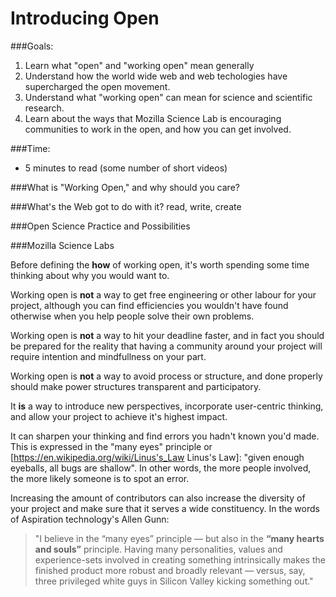 # Introducing Open


###Goals: 

1. Learn what "open" and "working open" mean generally
2. Understand how the world wide web and web techologies have supercharged the open movement.
3. Understand what "working open" can mean for science and scientific research.
4. Learn about the ways that Mozilla Science Lab is encouraging communities to work in the open, and how you can get involved. 

###Time:
* 5 minutes to read (some number of short videos)

###What is "Working Open," and why should you care?



###What's the Web got to do with it?
read, write, create


###Open Science Practice and Possibilities

###Mozilla Science Labs


Before defining the **how** of working open, it's worth spending some time thinking about why you would want to.

Working open is **not** a way to get free engineering or other labour for your project, although you can find efficiencies you wouldn't have found otherwise when you help people solve their own problems.

Working open is **not** a way to hit your deadline faster, and in fact you should be prepared for the reality that having a community around your project will require intention and mindfullness on your part.

Working open is **not** a way to avoid process or structure, and done properly should make power structures transparent and participatory.

It **is** a way to introduce new perspectives, incorporate user-centric thinking, and allow your project to achieve it's highest impact.

It can sharpen your thinking and find errors you hadn't known you'd made.  This is expressed in the "many eyes" principle or [https://en.wikipedia.org/wiki/Linus's_Law Linus's Law]:  "given enough eyeballs, all bugs are shallow". In other words, the more people involved, the more likely someone is to spot an error.

Increasing the amount of contributors can also increase the diversity of your project and make sure that it serves a wide constituency.  In the words of Aspiration technology's Allen Gunn:

>"I believe in the “many eyes” principle — but also in the **“many hearts and souls”** principle. Having many personalities, values and experience-sets involved in creating something intrinsically makes the finished product more robust and broadly relevant — versus, say, three privileged white guys in Silicon Valley kicking something out."
